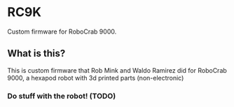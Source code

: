 # RC9K

Custom firmware for RoboCrab 9000.

## What is this?

This is custom firmware that Rob Mink and Waldo Ramirez did for RoboCrab 9000, a hexapod robot with 3d printed parts (non-electronic)

### Do stuff with the robot! (TODO)


